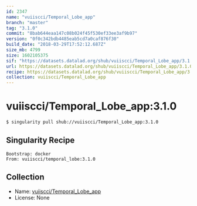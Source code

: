```yaml
---
id: 2347
name: "vuiiscci/Temporal_Lobe_app"
branch: "master"
tag: "3.1.0"
commit: "8bab644eaa147c08b024f45f530ef33ee3af9b97"
version: "0f0c342bdb4485eab5cd7a0caf876f30"
build_date: "2018-03-29T17:52:12.687Z"
size_mb: 4799
size: 1602105375
sif: "https://datasets.datalad.org/shub/vuiiscci/Temporal_Lobe_app/3.1.0/2018-03-29-8bab644e-0f0c342b/0f0c342bdb4485eab5cd7a0caf876f30.simg"
url: https://datasets.datalad.org/shub/vuiiscci/Temporal_Lobe_app/3.1.0/2018-03-29-8bab644e-0f0c342b/
recipe: https://datasets.datalad.org/shub/vuiiscci/Temporal_Lobe_app/3.1.0/2018-03-29-8bab644e-0f0c342b/Singularity
collection: vuiiscci/Temporal_Lobe_app
---
```


# vuiiscci/Temporal_Lobe_app:3.1.0

```bash
$ singularity pull shub://vuiiscci/Temporal_Lobe_app:3.1.0
```

## Singularity Recipe

```singularity
Bootstrap: docker
From: vuiiscci/temporal_lobe:3.1.0
```

## Collection

 - Name: [vuiiscci/Temporal_Lobe_app](https://github.com/vuiiscci/Temporal_Lobe_app)
 - License: None

